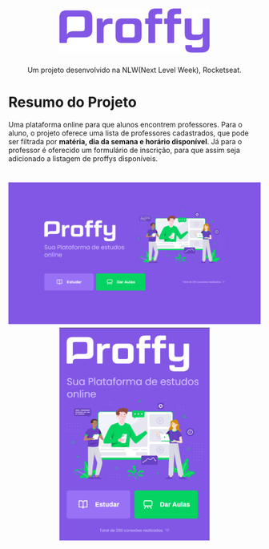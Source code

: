 <h1 align="center">
  <img src="./images/Proffy.png" width="300" />
</h1>

<p align="center">
  Um projeto desenvolvido na NLW(Next Level Week), Rocketseat.
</p>

# Resumo do Projeto

Uma plataforma online para que alunos encontrem professores. Para o aluno, o projeto oferece uma lista de professores cadastrados, que pode ser filtrada por **matéria, dia da semana e horário disponível**. Já para o professor é oferecido um formulário de inscrição, para que assim seja adicionado a listagem de proffys disponíveis.

<h1 align="center">
  <img src="./images/home.png" width="600" padding-left="" />
  <img src="./images/home2.png" width="300"/>
</h1>

